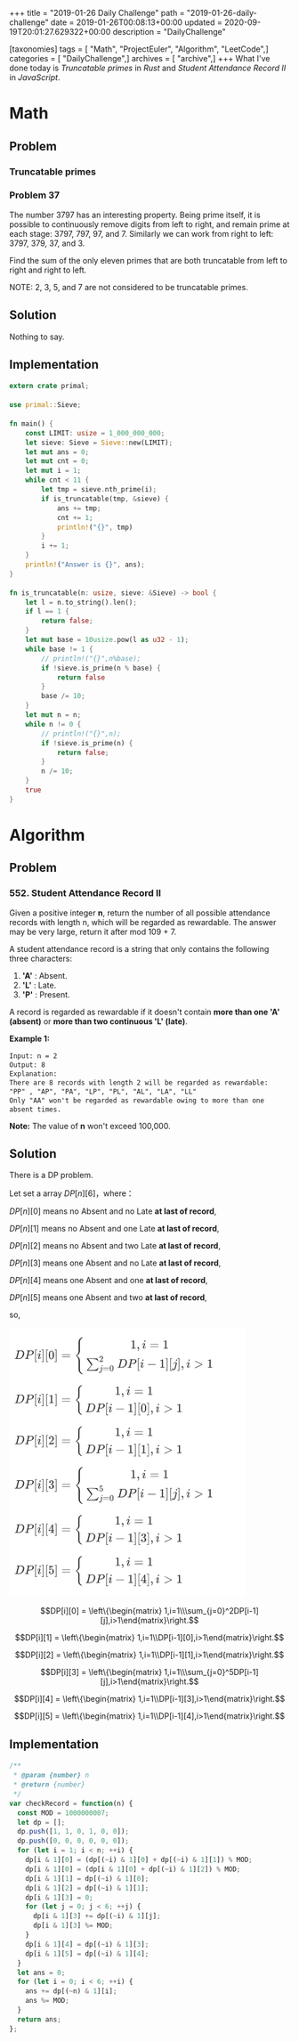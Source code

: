 +++
title = "2019-01-26 Daily Challenge"
path = "2019-01-26-daily-challenge"
date = 2019-01-26T00:08:13+00:00
updated = 2020-09-19T20:01:27.629322+00:00
description = "DailyChallenge"

[taxonomies]
tags = [ "Math", "ProjectEuler", "Algorithm", "LeetCode",]
categories = [ "DailyChallenge",]
archives = [ "archive",]
+++
What I've done today is *Truncatable primes* in *Rust* and *Student Attendance Record II* in *JavaScript*.

<!-- more -->

# Math

## Problem

### Truncatable primes

### Problem 37

The number 3797 has an interesting property. Being prime itself, it is possible to continuously remove digits from left to right, and remain prime at each stage: 3797, 797, 97, and 7. Similarly we can work from right to left: 3797, 379, 37, and 3.

Find the sum of the only eleven primes that are both truncatable from left to right and right to left.

NOTE: 2, 3, 5, and 7 are not considered to be truncatable primes.

## Solution

Nothing to say.

## Implementation

```rust
extern crate primal;

use primal::Sieve;

fn main() {
    const LIMIT: usize = 1_000_000_000;
    let sieve: Sieve = Sieve::new(LIMIT);
    let mut ans = 0;
    let mut cnt = 0;
    let mut i = 1;
    while cnt < 11 {
        let tmp = sieve.nth_prime(i);
        if is_truncatable(tmp, &sieve) {
            ans += tmp;
            cnt += 1;
            println!("{}", tmp)
        }
        i += 1;
    }
    println!("Answer is {}", ans);
}

fn is_truncatable(n: usize, sieve: &Sieve) -> bool {
    let l = n.to_string().len();
    if l == 1 {
        return false;
    }
    let mut base = 10usize.pow(l as u32 - 1);
    while base != 1 {
        // println!("{}",n%base);
        if !sieve.is_prime(n % base) {
            return false
        }
        base /= 10;
    }
    let mut n = n;
    while n != 0 {
        // println!("{}",n);
        if !sieve.is_prime(n) {
            return false;
        }
        n /= 10;
    }
    true
}
```

# Algorithm

## Problem

### 552. Student Attendance Record II

Given a positive integer **n**, return the number of all possible attendance records with length n, which will be regarded as rewardable. The answer may be very large, return it after mod 109 + 7.

A student attendance record is a string that only contains the following three characters:



1. **'A'** : Absent.
2. **'L'** : Late.
3. **'P'** : Present.



A record is regarded as rewardable if it doesn't contain **more than one 'A' (absent)** or **more than two continuous 'L' (late)**.

**Example 1:**

```
Input: n = 2
Output: 8 
Explanation:
There are 8 records with length 2 will be regarded as rewardable:
"PP" , "AP", "PA", "LP", "PL", "AL", "LA", "LL"
Only "AA" won't be regarded as rewardable owing to more than one absent times. 
```



**Note:** The value of **n** won't exceed 100,000.

## Solution

There is a DP problem.

Let set a array $DP[n][6]$，where：

$DP[n][0]$ means no Absent and no Late **at  last of record**,

$DP[n][1]$ means no Absent and one Late **at  last of record**,

$DP[n][2]$ means no Absent and two Late **at  last of record**,

$DP[n][3]$ means one Absent and no Late **at  last of record**,

$DP[n][4]$ means one Absent and one **at  last of record**,

$DP[n][5]$ means one Absent and two **at  last of record**,

so,

![dp](3.png)

$$DP[i][0] = \left\{\begin{matrix} 1,i=1\\\sum_{j=0}^2DP[i-1][j],i>1\end{matrix}\right.​$$

$$DP[i][1] = \left\{\begin{matrix} 1,i=1\\DP[i-1][0],i>1\end{matrix}\right.​$$

$$DP[i][2] = \left\{\begin{matrix} 1,i=1\\DP[i-1][1],i>1\end{matrix}\right.​$$

$$DP[i][3] = \left\{\begin{matrix} 1,i=1\\\sum_{j=0}^5DP[i-1][j],i>1\end{matrix}\right.$$

$$DP[i][4] = \left\{\begin{matrix} 1,i=1\\DP[i-1][3],i>1\end{matrix}\right.$$

$$DP[i][5] = \left\{\begin{matrix} 1,i=1\\DP[i-1][4],i>1\end{matrix}\right.​$$

## Implementation

```js
/**
 * @param {number} n
 * @return {number}
 */
var checkRecord = function(n) {
  const MOD = 1000000007;
  let dp = [];
  dp.push([1, 1, 0, 1, 0, 0]);
  dp.push([0, 0, 0, 0, 0, 0]);
  for (let i = 1; i < n; ++i) {
    dp[i & 1][0] = (dp[(~i) & 1][0] + dp[(~i) & 1][1]) % MOD;
    dp[i & 1][0] = (dp[i & 1][0] + dp[(~i) & 1][2]) % MOD;
    dp[i & 1][1] = dp[(~i) & 1][0];
    dp[i & 1][2] = dp[(~i) & 1][1];
    dp[i & 1][3] = 0;
    for (let j = 0; j < 6; ++j) {
      dp[i & 1][3] += dp[(~i) & 1][j];
      dp[i & 1][3] %= MOD;
    }
    dp[i & 1][4] = dp[(~i) & 1][3];
    dp[i & 1][5] = dp[(~i) & 1][4];
  }
  let ans = 0;
  for (let i = 0; i < 6; ++i) {
    ans += dp[(~n) & 1][i];
    ans %= MOD;
  }
  return ans;
};
```